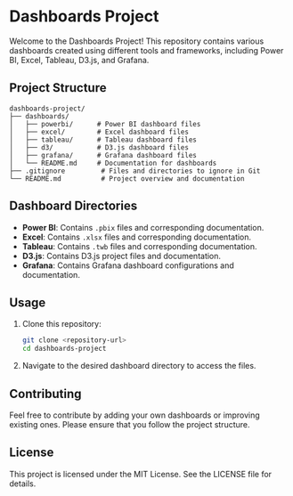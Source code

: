 # Dashboards Project

Welcome to the Dashboards Project! This repository contains various dashboards created using different tools and frameworks, including Power BI, Excel, Tableau, D3.js, and Grafana.

## Project Structure

```
dashboards-project/
├── dashboards/
│   ├── powerbi/      # Power BI dashboard files
│   ├── excel/        # Excel dashboard files
│   ├── tableau/      # Tableau dashboard files
│   ├── d3/           # D3.js dashboard files
│   ├── grafana/      # Grafana dashboard files
│   └── README.md     # Documentation for dashboards
├── .gitignore         # Files and directories to ignore in Git
└── README.md          # Project overview and documentation
```

## Dashboard Directories

- **Power BI**: Contains `.pbix` files and corresponding documentation.
- **Excel**: Contains `.xlsx` files and corresponding documentation.
- **Tableau**: Contains `.twb` files and corresponding documentation.
- **D3.js**: Contains D3.js project files and documentation.
- **Grafana**: Contains Grafana dashboard configurations and documentation.

## Usage

1. Clone this repository:
   ```bash
   git clone <repository-url>
   cd dashboards-project
   ```

2. Navigate to the desired dashboard directory to access the files.

## Contributing

Feel free to contribute by adding your own dashboards or improving existing ones. Please ensure that you follow the project structure.

## License

This project is licensed under the MIT License. See the LICENSE file for details.
